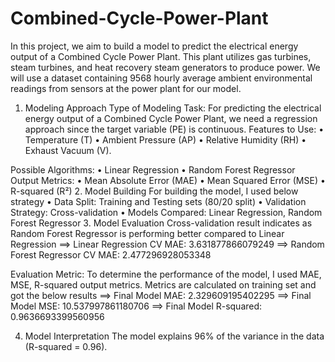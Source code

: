 # Combined-Cycle-Power-Plant
In this project, we aim to build a model to predict the electrical energy output of a Combined Cycle Power Plant. This plant utilizes gas turbines, steam turbines, and heat recovery steam generators to produce power. We will use a dataset containing 9568 hourly average ambient environmental readings from sensors at the power plant for our model.

1. Modeling Approach
Type of Modeling Task: For predicting the electrical energy output of a Combined Cycle Power Plant, we need a regression approach since the target variable (PE) is continuous.
Features to Use: 
•	Temperature (T)
•	Ambient Pressure (AP)
•	Relative Humidity (RH)
•	Exhaust Vacuum (V).
 
Possible Algorithms: 
•	Linear Regression
•	Random Forest Regressor
Output Metrics:
•	Mean Absolute Error (MAE)
•	Mean Squared Error (MSE)
•	R-squared (R²)
2. Model Building
For building the model, I used below strategy 
•	Data Split: Training and Testing sets (80/20 split)
•	Validation Strategy: Cross-validation
•	Models Compared: Linear Regression, Random Forest Regressor
3. Model Evaluation
Cross-validation result indicates as Random Forest Regressor is performing better compared to Linear Regression
==> Linear Regression CV MAE: 3.631877866079249
==> Random Forest Regressor CV MAE: 2.477296928053348

Evaluation Metric: 
To determine the performance of the model, I used MAE, MSE, R-squared output metrics. Metrics are calculated on training set and got the below results
==> Final Model MAE: 2.329609195402295
==> Final Model MSE: 10.537997861180706
==> Final Model R-squared: 0.9636693399560956
 
4. Model Interpretation
The model explains 96% of the variance in the data (R-squared = 0.96).
